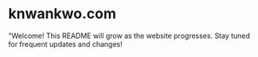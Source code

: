 # knwankwo.com

"Welcome! This README will grow as the website progresses. Stay tuned for frequent updates and changes!
